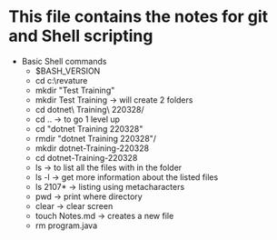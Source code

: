 # This file contains the notes for git and Shell scripting
- Basic Shell commands
  - $BASH_VERSION
  - cd c:\revature
  - mkdir "Test Training"
  - mkdir Test Training -> will create 2 folders
  - cd dotnet\ Training\ 220328/
  - cd ..  -> to go 1 level up 
  - cd "dotnet Training 220328"
  - rmdir "dotnet Training 220328"/
  - mkdir dotnet-Training-220328
  - cd dotnet-Training-220328
  - ls -> to list all the files with in the folder
  - ls -l -> get more information about the listed files
  - ls 2107* -> listing using metacharacters
  - pwd -> print where directory
  - clear  -> clear screen
  - touch Notes.md -> creates a new file
  - rm program.java
